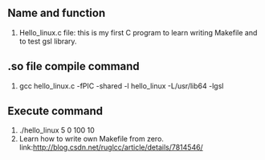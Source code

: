 ## Name and function ##
1. Hello_linux.c file: this is my first C program to learn writing Makefile and to test gsl library.
## .so file compile command ##
1. gcc hello_linux.c -fPIC -shared -l hello_linux -L/usr/lib64 -lgsl
## Execute command ##
1. ./hello_linux 5 0 100 10 
2. Learn how to write own Makefile from zero. link:<http://blog.csdn.net/ruglcc/article/details/7814546/>

